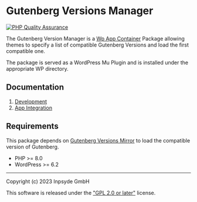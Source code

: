 # Gutenberg Versions Manager

[![PHP Quality Assurance](https://github.com/inpsyde/gutenberg-versions-manager/actions/workflows/php-qa.yml/badge.svg)](https://github.com/inpsyde/gutenberg-versions-manager/actions/workflows/php-qa.yml)

The Gutenberg Version Manager is a [Wp App Container](https://github.com/inpsyde/wp-app-container) Package allowing themes to specify a list of compatible Gutenberg Versions and load the first compatible one.

The package is served as a WordPress Mu Plugin and is installed under the appropriate WP directory.

## Documentation

1. [Development]('./docs/development.md')
2. [App Integration]('./docs/app-integration.md')

## Requirements

This package depends on [Gutenberg Versions Mirror](https://github.com/inpsyde/gutenberg-versions-mirror) to load the compatible version of Gutenberg.

* PHP >= 8.0
* WordPress >= 6.2

---
Copyright (c) 2023 Inpsyde GmbH

This software is released under the ["GPL 2.0 or later"](LICENSE) license.
